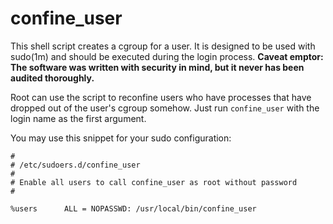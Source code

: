 # confine_user

This shell script creates a cgroup for a user. It is designed to be used
with sudo(1m) and should be executed during the login process. **Caveat emptor:
The software was written with security in mind, but it never
has been audited thoroughly.**

Root can use the script to reconfine users who have processes that have
dropped out of the user's cgroup somehow. Just run `confine_user` with the
login name as the first argument.

You may use this snippet for your sudo configuration:

    #
    # /etc/sudoers.d/confine_user
    #
    # Enable all users to call confine_user as root without password
    #

    %users		ALL = NOPASSWD: /usr/local/bin/confine_user
